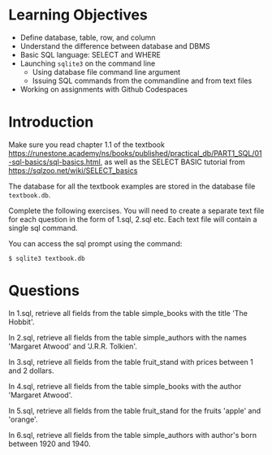 # Learning Objectives

  - Define database, table, row, and column
  - Understand the difference between database and DBMS
  - Basic SQL language: SELECT and WHERE
  - Launching `sqlite3` on the command line
    - Using database file command line argument
    - Issuing SQL commands from the commandline and from text files
  - Working on assignments with Github Codespaces

# Introduction

Make sure you read chapter 1.1 of the textbook https://runestone.academy/ns/books/published/practical_db/PART1_SQL/01-sql-basics/sql-basics.html, as well as the SELECT BASIC tutorial from https://sqlzoo.net/wiki/SELECT_basics 

The database for all the textbook examples are stored in the database file `textbook.db`.

Complete the following exercises.  You will need to create a separate text file for each question in the form
of 1.sql, 2.sql etc. Each text file will contain a single sql command.

You can access the sql prompt using the command:

```
$ sqlite3 textbook.db
```

# Questions

In 1.sql, retrieve all fields from the table simple_books with the title 'The Hobbit'.

In 2.sql, retrieve all fields from the table simple_authors with the names 'Margaret Atwood' and 'J.R.R. Tolkien'.

In 3.sql, retrieve all fields from the table fruit_stand with prices between 1 and 2 dollars.

In 4.sql, retrieve all fields from the table simple_books with the author 'Margaret Atwood'.

In 5.sql, retrieve all fields from the table fruit_stand for the fruits 'apple' and 'orange'.

In 6.sql, retrieve all fields from the table simple_authors with author's born between 1920 and 1940.